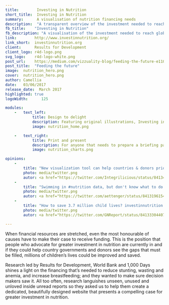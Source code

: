 ```yaml
---
title:        Investing in Nutrition
short_title:  Investing in Nutrition
summary:      A visualisation of nutrition financing needs
description:  "A transparent overview of the investment needed to reach global targets for stunting, anemia, breastfeeding and wasting"
fb_title:    "Investing in Nutrition"
fb_description: "A visualisation of the investment needed to reach global targets for stunting, anemia, breastfeeding and wasting"
link:        http://www.investinnutrition.org/
link_short:  investinnutrition.org
client:      Results for Development
client_logo: r4d-logo.png
svg_logo:    r4d-logo-white.png
post_url:    https://medium.com/vizzuality-blog/feeding-the-future-e110f54e0e4f#.ydz4pnbj9
post_title:  "Feeding the future"
image:  nutrition_hero.png     
cover:  nutrition_hero.png     
author: Camellia     
date:   03/06/2017     
release_date:  March 2017           
highlighted: true
logoWidth:      125

modules:
    -   text_left:
            title: Design to delight
            description: Featuring original illustrations, Investing in Nutrition is a tool that fundraisers can use to talk a potential donor through the whole the story – presenting them with the facts and figures to make the case for financial support, combined with the emotional storytelling needed to draw people in and compel them to act. Research is made more accessible through interactive graphs and maps, and each target has its own colour so the viewer can follow the story of each one throughout the site. 
            image: nutrition_home.png

    -   text_right:
            title: Print and present
            description: For anyone that needs to prepare a briefing pack or compile this research into a longer report, there are options to download the data or print it out. Web pages print as beautifully as they appear online so there’s no need to copy and paste. Downloading the text as a CSV only takes two clicks of the mouse. With these options, advocates for nutrition financing can tailor their presentations to the preferences of their audience.
            image: nutrition_charts.png

opinions:
    -
        title: "New visualization tool can help countries & donors prioritize #nutrition investments #InvestInNutrition"
        photo: media/twitter.png
        autor: <a href="https://twitter.com/Integrilicious/status/841343517611962370"> Nathaniel Heller </a>
    -
        title: "Swimming in #nutrition data, but don't know what to do w/ it? Visualizations from @results4dev tool get to the point-how much will it cost?"
        photo: media/twitter.png
        autor: <a href="https://twitter.com/aettenger/status/841319615493890048"> Allison Ettenger </a>
    -
        title: "How to save 3.7 million child lives? investinnutrition.org by @Results4dev @1000Days @WorldBank shows where $ is needed #InvestInNutrition"
        photo: media/twitter.png
        autor: <a href="https://twitter.com/GNReport/status/841333044078243841"> Nutrition Report </a>

---
```

When financial resources are stretched, even the most honourable of causes have to make their case to receive funding. This is the position that people who advocate for greater investment in nutrition are currently in and if they could help country governments and donors see the gaps that must be filled, millions of children’s lives could be improved and saved. 

Research led by Results for Development, World Bank and 1,000 Days shines a light on the financing that’s needed to reduce stunting, wasting and anemia, and increase breastfeeding; and they wanted to make sure decision makers saw it. All too often, research languishes unseen, unused and unloved inside unread reports so they asked us to help them create a dedicated, beautifully designed website that presents a compelling case for greater investment in nutrition.
